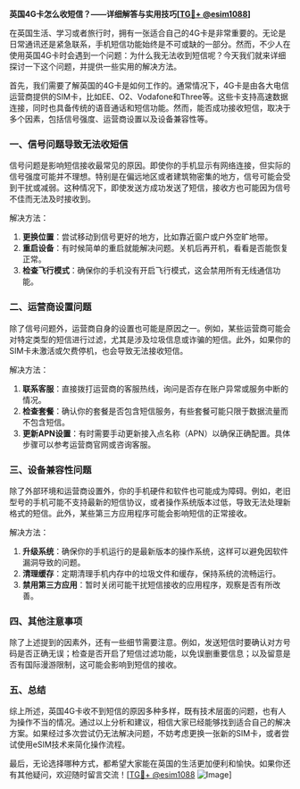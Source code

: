 **英国4G卡怎么收短信？——详细解答与实用技巧[[TG💪+ @esim1088](https://t.me/s/esim1088)]**

在英国生活、学习或者旅行时，拥有一张适合自己的4G卡是非常重要的。无论是日常通讯还是紧急联系，手机短信功能始终是不可或缺的一部分。然而，不少人在使用英国4G卡时会遇到一个问题：为什么我无法收到短信呢？今天我们就来详细探讨一下这个问题，并提供一些实用的解决方法。

首先，我们需要了解英国的4G卡是如何工作的。通常情况下，4G卡是由各大电信运营商提供的SIM卡，比如EE、O2、Vodafone和Three等。这些卡支持高速数据连接，同时也具备传统的语音通话和短信功能。然而，能否成功接收短信，取决于多个因素，包括信号强度、运营商设置以及设备兼容性等。

### 一、信号问题导致无法收短信

信号问题是影响短信接收最常见的原因。即使你的手机显示有网络连接，但实际的信号强度可能并不理想。特别是在偏远地区或者建筑物密集的地方，信号可能会受到干扰或减弱。这种情况下，即使发送方成功发送了短信，接收方也可能因为信号不佳而无法及时接收到。

解决方法：
1. **更换位置**：尝试移动到信号更好的地方，比如靠近窗户或户外空旷地带。
2. **重启设备**：有时候简单的重启就能解决问题。关机后再开机，看看是否能恢复正常。
3. **检查飞行模式**：确保你的手机没有开启飞行模式，这会禁用所有无线通信功能。

### 二、运营商设置问题

除了信号问题外，运营商自身的设置也可能是原因之一。例如，某些运营商可能会对特定类型的短信进行过滤，尤其是涉及垃圾信息或诈骗的短信。此外，如果你的SIM卡未激活或欠费停机，也会导致无法接收短信。

解决方法：
1. **联系客服**：直接拨打运营商的客服热线，询问是否存在账户异常或服务中断的情况。
2. **检查套餐**：确认你的套餐是否包含短信服务，有些套餐可能只限于数据流量而不包含短信。
3. **更新APN设置**：有时需要手动更新接入点名称（APN）以确保正确配置。具体步骤可以参考运营商官网或咨询客服。

### 三、设备兼容性问题

除了外部环境和运营商设置外，你的手机硬件和软件也可能成为障碍。例如，老旧型号的手机可能不支持最新的短信协议，或者操作系统版本过低，导致无法处理新格式的短信。此外，某些第三方应用程序可能会影响短信的正常接收。

解决方法：
1. **升级系统**：确保你的手机运行的是最新版本的操作系统，这样可以避免因软件漏洞导致的问题。
2. **清理缓存**：定期清理手机内存中的垃圾文件和缓存，保持系统的流畅运行。
3. **禁用第三方应用**：暂时关闭可能干扰短信接收的应用程序，观察是否有所改善。

### 四、其他注意事项

除了上述提到的因素外，还有一些细节需要注意。例如，发送短信时要确认对方号码是否正确无误；检查是否开启了短信过滤功能，以免误删重要信息；以及留意是否有国际漫游限制，这可能会影响到短信的接收。

### 五、总结

综上所述，英国4G卡收不到短信的原因多种多样，既有技术层面的问题，也有人为操作不当的情况。通过以上分析和建议，相信大家已经能够找到适合自己的解决方案。如果经过多次尝试仍无法解决问题，不妨考虑更换一张新的SIM卡，或者尝试使用eSIM技术来简化操作流程。

最后，无论选择哪种方式，都希望大家能在英国的生活更加便利和愉快。如果你还有其他疑问，欢迎随时留言交流！[[TG💪+ @esim1088](https://t.me/s/esim1088) ![Image](https://i.postimg.cc/4NQfJmqS/Snipaste-2025-05-13-00-14-12.png)]